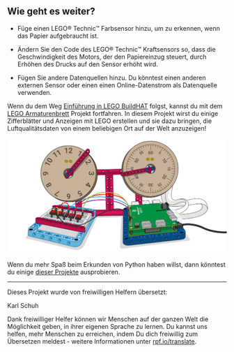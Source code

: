 ## Wie geht es weiter?

+ Füge einen LEGO® Technic™ Farbsensor hinzu, um zu erkennen, wenn das Papier aufgebraucht ist.

+ Ändern Sie den Code des LEGO® Technic™ Kraftsensors so, dass die Geschwindigkeit des Motors, der den Papiereinzug steuert, durch Erhöhen des Drucks auf den Sensor erhöht wird.

+ Fügen Sie andere Datenquellen hinzu. Du könntest einen anderen externen Sensor oder einen einen Online-Datenstrom als Datenquelle verwenden.

Wenn du dem Weg [Einführung in LEGO BuildHAT](https://projects.raspberrypi.org/de-DE/pathways/lego-intro) folgst, kannst du mit dem [LEGO Armaturenbrett](https://projects.raspberrypi.org/de-DE/projects/lego-data-dash) Projekt fortfahren. In diesem Projekt wirst du einige Zifferblätter und Anzeigen mit LEGO erstellen und sie dazu bringen, die Luftqualitätsdaten von einem beliebigen Ort auf der Welt anzuzeigen!

![LEGO Armaturenbrett Bannerbild mit Zifferblättern und einem Build HAT](images/datadashbanner.png)

Wenn du mehr Spaß beim Erkunden von Python haben willst, dann könntest du einige [dieser Projekte](https://projects.raspberrypi.org/de-DE/projects?software%5B%5D=python) ausprobieren.

***
Dieses Projekt wurde von freiwilligen Helfern übersetzt:

Karl Schuh

Dank freiwilliger Helfer können wir Menschen auf der ganzen Welt die Möglichkeit geben, in ihrer eigenen Sprache zu lernen. Du kannst uns helfen, mehr Menschen zu erreichen, indem Du dich freiwillig zum Übersetzen meldest - weitere Informationen unter [rpf.io/translate](https://rpf.io/translate).
